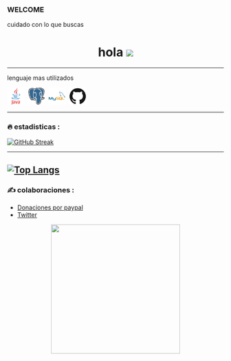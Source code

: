 ### WELCOME
cuidado con lo que buscas

<h1 align="center">hola  <img src="https://media.giphy.com/media/PmXsJnwzEebcoO88HN/giphy.gif" width="45px"></h1>

---
lenguaje mas utilizados
<div>
  <img src="https://github.com/devicons/devicon/blob/master/icons/java/java-original-wordmark.svg" title="Java" alt="Java" width="40" height="40"/>&nbsp;
  <img src="https://github.com/devicons/devicon/blob/master/icons/postgresql/postgresql-original.svg" title="Postgresql" alt="Postgresql" width="40" height="40"/>&nbsp;
  <img src="https://github.com/devicons/devicon/blob/master/icons/mysql/mysql-original-wordmark.svg" title="MySQL"  alt="MySQL" width="40" height="40"/>&nbsp;
  <img src="https://github.com/devicons/devicon/blob/master/icons/github/github-original.svg" title="Github" **alt="Github" width="40" height="40"/>
</div>


---

### :fire: estadisticas :
[![GitHub Streak](http://github-readme-streak-stats.herokuapp.com?user=alejandro911pa&theme=dark&hide_border=true&date_format=j%20M%5B%20Y%5D&stroke=EC5E16&ring=22DD3F&fire=DD5D00&currStreakLabel=DD5D00)](https://git.io/streak-stats)

---
[![Top Langs](https://github-readme-stats.vercel.app/api/top-langs/?username=alejandro911pa&layout=compact&theme=vision-friendly-dark)](https://github.com/anuraghazra/github-readme-stats)
---
### ✍️ colaboraciones : 
- [Donaciones por paypal](https://paypal.me/AlejandroP911?country.x=MX&locale.x=es_XC)
- [Twitter](https://twitter.com/elto_mate2021)

<p align="center"><img src="https://media.giphy.com/media/hS42TuYYnANLFR9IRQ/giphy.gif" width="300" height="300"  /></p>

